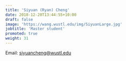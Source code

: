 ```yaml
---
title: 'Siyuan (Ryan) Cheng'
date: 2018-12-20T13:44:55+10:00
draft: false
image: 'https://wang.wustl.edu/img/SiyuanLarge.jpg'
jobtitle: 'Master student'
promoted: true
weight: 31
---
```

Email: siyuancheng@wustl.edu

